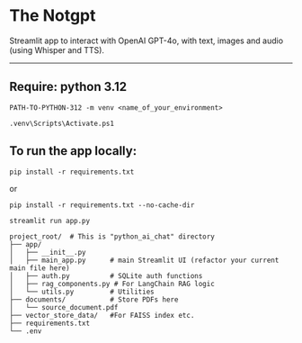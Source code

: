 # The Notgpt

Streamlit app to interact with OpenAI GPT-4o, with text, images and audio (using Whisper and TTS).

---

## Require: python 3.12

`PATH-TO-PYTHON-312 -m venv <name_of_your_environment>`

`.venv\Scripts\Activate.ps1`

## To run the app locally:

`pip install -r requirements.txt`

or

`pip install -r requirements.txt --no-cache-dir`

`streamlit run app.py`

```
project_root/  # This is "python_ai_chat" directory
├── app/  
│   ├── __init__.py
│   ├── main_app.py      # main Streamlit UI (refactor your current main file here)
│   ├── auth.py          # SQLite auth functions
│   ├── rag_components.py # For LangChain RAG logic
│   └── utils.py         # Utilities
├── documents/           # Store PDFs here
│   └── source_document.pdf
├── vector_store_data/   #For FAISS index etc.
├── requirements.txt
└── .env
```
